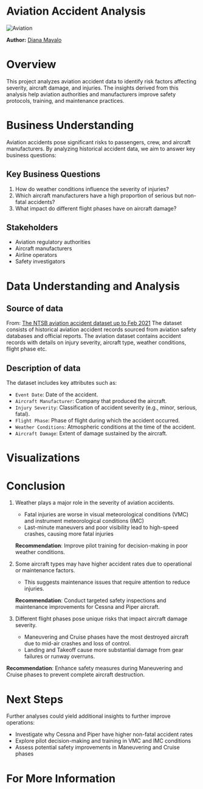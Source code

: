 # Aviation Accident Analysis

![Aviation](C:\Users\ADMIN\Documents\MoringaSchool\Phase1\Phase1Project\Images\Aircraft.jpg)


**Author:** [Diana Mayalo](https://github.com/DianaMayalo)
# Overview
This project analyzes aviation accident data to identify risk factors affecting severity, aircraft damage, and injuries. The insights derived from this analysis help aviation authorities and manufacturers improve safety protocols, training, and maintenance practices.
# Business Understanding
Aviation accidents pose significant risks to passengers, crew, and aircraft manufacturers. By analyzing historical accident data, we aim to answer key business questions:
## Key Business Questions
1.	How do weather conditions influence the severity of injuries?
2.	Which aircraft manufacturers have a high proportion of serious but non-fatal accidents?
3.	What impact do different flight phases have on aircraft damage?
## Stakeholders
- Aviation regulatory authorities
- Aircraft manufacturers
- Airline operators
- Safety investigators
# Data Understanding and Analysis
## Source of data
From: [The NTSB aviation accident dataset up to Feb 2021](https://www.kaggle.com/datasets/khsamaha/aviation-accident-database-synopses)
The dataset consists of historical aviation accident records sourced from aviation safety databases and official reports. The aviation dataset contains accident records with details on injury severity, aircraft type, weather conditions, flight phase etc.
## Description of data
The dataset includes key attributes such as:
- `Event Date`: Date of the accident.
- `Aircraft Manufacturer`: Company that produced the aircraft.
- `Injury Severity`: Classification of accident severity (e.g., minor, serious, fatal).
- `Flight Phase`: Phase of flight during which the accident occurred.
- `Weather Conditions`: Atmospheric conditions at the time of the accident.
- `Aircraft Damage`: Extent of damage sustained by the aircraft.

# Visualizations

# Conclusion
1. Weather plays a major role in the severity of aviation accidents.
    - Fatal injuries are worse in visual meteorological conditions (VMC) and instrument meteorological conditions (IMC)
    - Last-minute maneuvers and poor visibility lead to high-speed crashes, causing more fatal injuries

    **Recommendation**: Improve pilot training for decision-making in poor weather conditions.

2. Some aircraft types may have higher accident rates due to operational or maintenance factors.
    - This suggests maintenance issues that require attention to reduce injuries.

    **Recommendation**: Conduct targeted safety inspections and maintenance improvements for Cessna and Piper aircraft.

3.  Different flight phases pose unique risks that impact aircraft damage severity.
    - Maneuvering and Cruise phases have the most destroyed aircraft due to mid-air crashes and loss of control.
    - Landing and Takeoff cause more substantial damage from gear failures or runway overruns.

 **Recommendation**: Enhance safety measures during Maneuvering and Cruise phases to prevent complete aircraft destruction.
# Next Steps
Further analyses could yield additional insights to further improve operations:
- Investigate why Cessna and Piper have higher non-fatal accident rates
- Explore pilot decision-making and training in VMC and IMC conditions
- Assess potential safety improvements in Maneuvering and Cruise phases
  
# For More Information

